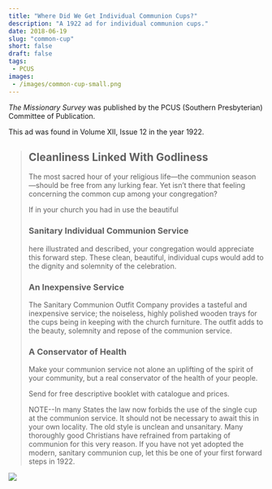 ```yaml
---
title: "Where Did We Get Individual Communion Cups?"
description: "A 1922 ad for individual communion cups."
date: 2018-06-19
slug: "common-cup"
short: false
draft: false
tags:
 - PCUS
images:
 - /images/common-cup-small.png
---
```


_The Missionary Survey_ was published by the PCUS (Southern Presbyterian) Committee of Publication.

This ad was found in Volume XII, Issue 12 in the year 1922.

> ## Cleanliness Linked With Godliness
>
> The most sacred hour of your religious life—the communion season —should be free from any lurking fear. Yet isn’t there that feeling concerning the common cup among your congregation?
>
> If in your church you had in use the beautiful
>
> ### Sanitary Individual Communion Service
>
> here illustrated and described, your congregation would appreciate this forward step. These clean, beautiful, individual cups would add to the dignity and solemnity of the celebration.
>
> ### An Inexpensive Service
>
> The Sanitary Communion Outfit Company provides a tasteful and inexpensive service; the noiseless, highly polished wooden trays for the cups being in keeping with the church furniture. The outfit adds to the beauty, solemnity and repose of the communion service.
>
> ### A Conservator of Health
>
> Make your communion service not alone an uplifting of the spirit of your community, but a real conservator of the health of your people.
>
> Send for free descriptive booklet with catalogue and prices.
>
> NOTE--In many States the law now forbids the use of the single cup at the communion service. It should not be necessary to await this in your own locality. The old style is unclean and unsanitary. Many thoroughly good Christians have refrained from partaking of communion for this very reason. If you have not yet adopted the modern, sanitary communion cup, let this be one of your first forward steps in 1922.

[![](/images/common-cup-small.png)](/images/common-cup-large.png)
